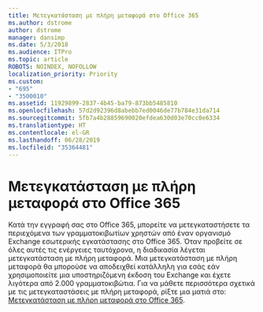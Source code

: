 ```yaml
---
title: Μετεγκατάσταση με πλήρη μεταφορά στο Office 365
ms.author: dstrome
author: dstrome
manager: dansimp
ms.date: 5/3/2018
ms.audience: ITPro
ms.topic: article
ROBOTS: NOINDEX, NOFOLLOW
localization_priority: Priority
ms.custom:
- "695"
- "3500010"
ms.assetid: 11929899-2837-4b45-ba79-873bb5485810
ms.openlocfilehash: 57d2d92396d8abebb7ed0046de77b784e31da714
ms.sourcegitcommit: 5fb7a4b28859690020efdea630d03e70cc0e6334
ms.translationtype: HT
ms.contentlocale: el-GR
ms.lasthandoff: 06/28/2019
ms.locfileid: "35364481"
---
```

# <a name="cutover-migrations-to-office-365"></a>Μετεγκατάσταση με πλήρη μεταφορά στο Office 365

Κατά την εγγραφή σας στο Office 365, μπορείτε να μετεγκαταστήσετε τα περιεχόμενα των γραμματοκιβωτίων χρηστών από έναν οργανισμό Exchange εσωτερικής εγκατάστασης στο Office 365. Όταν προβείτε σε όλες αυτές τις ενέργειες ταυτόχρονα, η διαδικασία λέγεται μετεγκατάσταση με πλήρη μεταφορά. Μια μετεγκατάσταση με πλήρη μεταφορά θα μπορούσε να αποδειχθεί κατάλληλη για εσάς εάν χρησιμοποιείτε μια υποστηριζόμενη έκδοση του Exchange και έχετε λιγότερα από 2.000 γραμματοκιβώτια. Για να μάθετε περισσότερα σχετικά με τις μετεγκαταστάσεις με πλήρη μεταφορά, ρίξτε μια ματιά στο: [Μετεγκατάσταση με πλήρη μεταφορά στο Office 365](https://support.office.com/article/9496e93c-1e59-41a8-9bb3-6e8df0cd81b4.aspx).
  